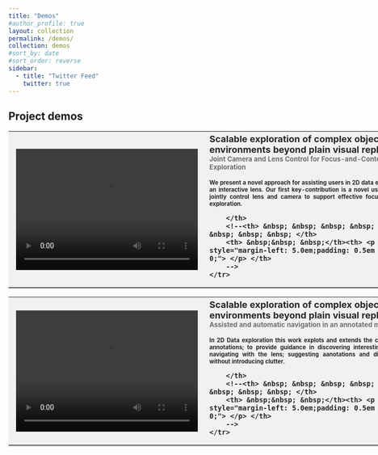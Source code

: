 ```yaml
---
title: "Demos"
#author_profile: true
layout: collection
permalink: /demos/
collection: demos
#sort_by: date
#sort_order: reverse  
sidebar:
  - title: "Twitter Feed"
    twitter: true
---
```


## Project demos 
<!-- &nbsp; &nbsp; &nbsp; ESRs &nbsp; &nbsp; &nbsp; Management and Administrative -->

<table style="background-color: #F1F1F1; filter: alpha(opacity=40); opacity: 0.95;border-bottom: 2px solid #AEAEAE; border-right: 2px solid #AEAEAE;width:835px">
	<tbody>	
  <col width="390">
  <col width="433">
	<tr>
	   <th> 
            <video width="360" height="240" controls>
                <source src="/assets/videos/evocation-demo1-joint-camera.mp4" type="video/mp4">
            Your browser does not support the video tag.
            </video>
		</th>
		<th style="text-align: left"> <font size="4">Scalable exploration of complex objects and environments beyond plain visual replication</font><br>			<font size="2" color="#686666">Joint Camera and Lens Control for Focus-and-Context Exploration</font><br>
        <!--<font size="2">We present a novel approach for assisting users in 2D data exploration; with an interactive lens. Our first key-contribution is a novel user-interface; to jointly control lens and camera; to support effective focus-and-context exploration.</font>	
        -->
        <p> </p>
        <p style="font-size:70%; text-align:justify;">We present a novel approach for assisting users in 2D data exploration with an interactive lens. Our first key-contribution is a novel user-interface to jointly control lens and camera to support effective focus-and-context exploration.</p>	

        </th>
        <!--<th> &nbsp; &nbsp; &nbsp; &nbsp; &nbsp; &nbsp; &nbsp; &nbsp; </th>
        <th> &nbsp;&nbsp; &nbsp;</th><th> <p style="margin-left: 5.0em;padding: 0.5em 0em 0em 0;"> </p> </th>
        -->
    </tr>

</tbody>		
</table>

<table style="background-color: #F1F1F1; filter: alpha(opacity=40); opacity: 0.95;border-bottom: 2px solid #AEAEAE; border-right: 2px solid #AEAEAE;width:835px">
	<tbody>	
  <col width="390">
  <col width="433">
	<tr>
	   <th> 
            <video width="360" height="240" controls>
                <source src="/assets/videos/evocation-demo2-asst-nav.mp4" type="video/mp4">
            Your browser does not support the video tag.
            </video>
		</th>
		<th style="text-align: left"><font size="4">Scalable exploration of complex objects and environments beyond plain visual replication</font><br>			<font size="2" color="#686666">Assisted and automatic navigation in an annotated model</font><br>			
      <p> </p>
        <p style="font-size:70%; text-align:justify;">In 2D Data exploration this work explots and extends the conecpt of data annotations; to provide guidance in discovering interesting areas while navigating with the lens; suggesting aanotations and displaying them without introducing clutter.</p>	
	
        </th>
        <!--<th> &nbsp; &nbsp; &nbsp; &nbsp; &nbsp; &nbsp; &nbsp; &nbsp; </th>
        <th> &nbsp;&nbsp; &nbsp;</th><th> <p style="margin-left: 5.0em;padding: 0.5em 0em 0em 0;"> </p> </th>
        -->
    </tr>

</tbody>		
</table>